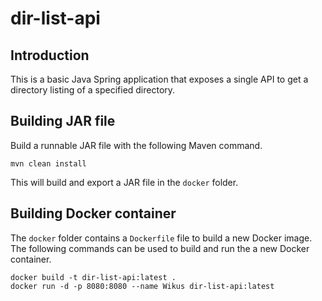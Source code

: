 dir-list-api
======

Introduction
----
This is a basic Java Spring application that exposes a single API to get a directory listing of a specified directory. 

Building JAR file
----
Build a runnable JAR file with the following Maven command.
```
mvn clean install
```
This will build and export a JAR file in the `docker` folder.

Building Docker container
----
The `docker` folder contains a `Dockerfile` file to build a new Docker image. 
The following commands can be used to build and run the a new Docker container.
```
docker build -t dir-list-api:latest .
docker run -d -p 8080:8080 --name Wikus dir-list-api:latest
```